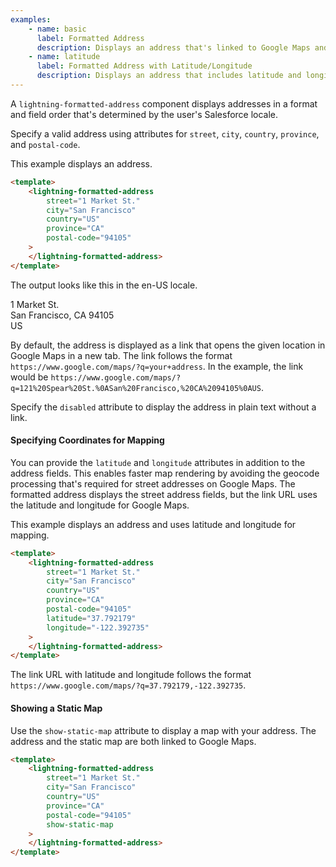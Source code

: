 ```yaml
---
examples:
    - name: basic
      label: Formatted Address
      description: Displays an address that's linked to Google Maps and an address in plain text.
    - name: latitude
      label: Formatted Address with Latitude/Longitude
      description: Displays an address that includes latitude and longitude.
---
```


A `lightning-formatted-address` component displays addresses in a format and field order
that's determined by the user's Salesforce locale.

Specify a valid address using attributes for `street`, `city`, `country`, `province`, and
`postal-code`.

This example displays an address.

```html
<template>
    <lightning-formatted-address
        street="1 Market St."
        city="San Francisco"
        country="US"
        province="CA"
        postal-code="94105"
    >
    </lightning-formatted-address>
</template>
```

The output looks like this in the en-US locale.

1 Market St.\
San Francisco, CA 94105\
US

By default, the address is displayed as a link that
opens the given location in Google Maps in a new tab. The link
follows the format `https://www.google.com/maps/?q=your+address`.
In the example, the link would be
`https://www.google.com/maps/?q=121%20Spear%20St.%0ASan%20Francisco,%20CA%2094105%0AUS`.

Specify the `disabled` attribute to display the address in plain text
without a link.

#### Specifying Coordinates for Mapping

You can provide the `latitude` and `longitude` attributes in addition to
the address fields. This enables faster map rendering by avoiding the
geocode processing that's required for street addresses on Google Maps.
The formatted address displays the street address fields,
but the link URL uses the latitude and longitude for Google Maps.

This example displays an address and uses latitude and longitude for mapping.

```html
<template>
    <lightning-formatted-address
        street="1 Market St."
        city="San Francisco"
        country="US"
        province="CA"
        postal-code="94105"
        latitude="37.792179"
        longitude="-122.392735"
    >
    </lightning-formatted-address>
</template>
```

The link URL with latitude and longitude follows the format
`https://www.google.com/maps/?q=37.792179,-122.392735`.

#### Showing a Static Map

Use the `show-static-map` attribute to display a map with your address.
The address and the static map are both linked to Google Maps.

```html
<template>
    <lightning-formatted-address
        street="1 Market St."
        city="San Francisco"
        country="US"
        province="CA"
        postal-code="94105"
        show-static-map
    >
    </lightning-formatted-address>
</template>
```
